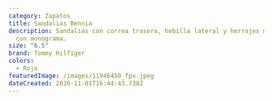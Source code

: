 ```yaml
---
category: Zapatos
title: Sandalias Bennia
description: Sandalias con correa trasera, hebilla lateral y herrajes metálicos
  con monograma.
size: "6.5"
brand: Tommy Hilfiger
colors:
  - Rojo
featuredImage: /images/11946450_fpx.jpeg
dateCreated: 2020-11-01T16:44:43.738Z
---
```

